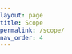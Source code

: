 ```yaml
---
layout: page
title: Scope
permalink: /scope/
nav_order: 4
---
```

<html>
<head>
    <title>GeoExT 2024</title>
    <style>
        body {
            font-family: Arial, sans-serif;
            margin: 0;
            padding: 0;
        }

        .navbar {
            overflow: hidden;
            background-color: #333;
        }

        .navbar a {
            float: left;
            display: block;
            color: white;
            text-align: center;
            padding: 14px 16px;
            text-decoration: none;
        }

        .navbar a:hover {
            background-color: #ddd;
            color: black;
        }

        .content {
            padding: 20px;
        }
    </style>
</head>
<body>


<div class="navbar">
    <a href="/GeoExT2024/organization">Organization</a>
    <a href="/GeoExT2024/program_committee">Program Committee</a>
    <a href="/GeoExT2024/scope">Scope</a>
    <a href="/GeoExT2024/submission">Submission</a>
    <a href="/GeoExT2024/keynote">Keynote</a>
    <a href="/GeoExT2024/important_dates">Important Dates</a>
    <a href="/GeoExT2024/program">Program</a>
</div>
<div class="content" style="margin-top: 15px;">
</div>

</body>
</html>



<span style="font-size:20px;"> 
The workshop welcomes contributions in all topics related to geographic information extraction from texts, focused (but not limited) to: 

 * <span style="font-size:20px;">Document geocoding

* <span style="font-size:20px;">Toponym recognition and resolution
  
* <span style="font-size:20px;">Toponym matching

 * <span style="font-size:20px;"> Method generalizability (regions, languages, data sources)

 * <span style="font-size:20px;">Multi-source data (e.g., text and image) fusion for method improvement

 * <span style="font-size:20px;">Location description extraction and resolution

 * <span style="font-size:20px;">Relation extraction and disambiguation

* <span style="font-size:20px;"> Tweets geolocating at hyper-local levels

* <span style="font-size:20px;"> Fine-grained toponym resolving 

* <span style="font-size:20px;"> Historical toponym resolving

* <span style="font-size:20px;"> Historical archive geovisualization

* <span style="font-size:20px;"> Gazetteer enrichment for resolving ancient and evolving toponyms 

* <span style="font-size:20px;"> Dataset annotation for method training and evaluation

* <span style="font-size:20px;"> Platforms and metrics for approach evaluation

 * <span style="font-size:20px;"> Location privacy protection for online users

 * <span style="font-size:20px;"> Standards or unified interfaces for system development
  
  * <span style="font-size:20px;"> Novel applications of geographic information in texts
  
* <span style="font-size:20px;">  Analysing and processing of geotagged social media

